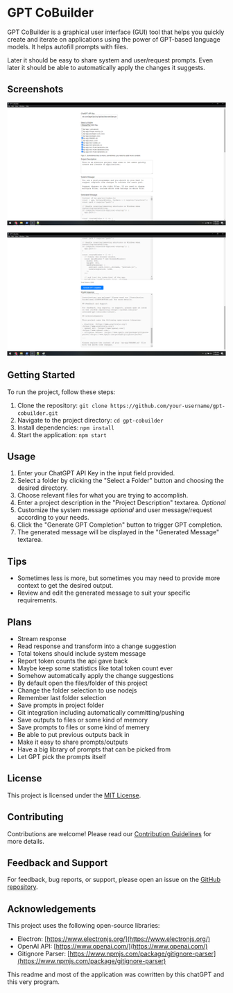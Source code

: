 # GPT CoBuilder

GPT CoBuilder is a graphical user interface (GUI) tool that helps you quickly create and iterate on applications using the power of GPT-based language models. It helps autofill prompts with files.

Later it should be easy to share system and user/request prompts.
Even later it should be able to automatically apply the changes it suggests.

## Screenshots
![Screen 1](readmeimages/screen1.png?raw=true)
 
![Screen 2](readmeimages/screen2.png?raw=true)

## Getting Started

To run the project, follow these steps:

1. Clone the repository: `git clone https://github.com/your-username/gpt-cobuilder.git`
2. Navigate to the project directory: `cd gpt-cobuilder`
3. Install dependencies: `npm install`
4. Start the application: `npm start`

## Usage

1. Enter your ChatGPT API Key in the input field provided.
2. Select a folder by clicking the "Select a Folder" button and choosing the desired directory.
3. Choose relevant files for what you are trying to accomplish.
4. Enter a project description in the "Project Description" textarea. *Optional*
5. Customize the system message *optional* and user message/request according to your needs.
6. Click the "Generate GPT Completion" button to trigger GPT completion.
7. The generated message will be displayed in the "Generated Message" textarea.

## Tips

- Sometimes less is more, but sometimes you may need to provide more context to get the desired output.
- Review and edit the generated message to suit your specific requirements.

## Plans
- Stream response
- Read response and transform into a change suggestion
- Total tokens should include system message
- Report token counts the api gave back
- Maybe keep some statistics like total token count ever
- Somehow automatically apply the change suggestions
- By default open the files/folder of this project
- Change the folder selection to use nodejs
- Remember last folder selection
- Save prompts in project folder
- Git integration including automatically committing/pushing
- Save outputs to files or some kind of memory
- Save prompts to files or some kind of memery
- Be able to put previous outputs back in
- Make it easy to share prompts/outputs
- Have a big library of prompts that can be picked from
- Let GPT pick the prompts itself

## License

This project is licensed under the [MIT License](LICENSE).

## Contributing

Contributions are welcome! Please read our [Contribution Guidelines](CONTRIBUTING.md) for more details.

## Feedback and Support

For feedback, bug reports, or support, please open an issue on the [GitHub repository](https://github.com/your-username/gpt-cobuilder/issues).

## Acknowledgements

This project uses the following open-source libraries:

- Electron: [https://www.electronjs.org/](https://www.electronjs.org/)
- OpenAI API: [https://www.openai.com/](https://www.openai.com/)
- Gitignore Parser: [https://www.npmjs.com/package/gitignore-parser](https://www.npmjs.com/package/gitignore-parser)

This readme and most of the application was cowritten by this chatGPT and this very program.